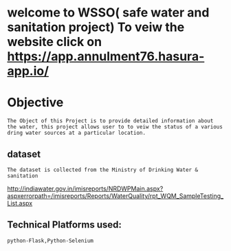 # welcome to WSSO( safe water and sanitation project) To veiw the website click on https://app.annulment76.hasura-app.io/

# Objective

	The Object of this Project is to provide detailed information about the water, this project allows user to to veiw the status of a various dring water sources at a particular location.

## dataset
	The dataset is collected from the Ministry of Drinking Water & sanitation
http://indiawater.gov.in/imisreports/NRDWPMain.aspx?aspxerrorpath=/imisreports/Reports/WaterQuality/rpt_WQM_SampleTesting_List.aspx 

## Technical Platforms used:
	python-Flask,Python-Selenium

 


